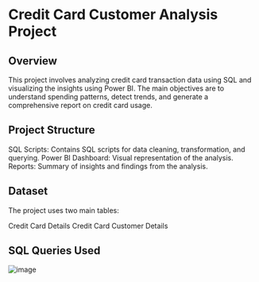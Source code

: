 # Credit Card Customer Analysis Project
## Overview
This project involves analyzing credit card transaction data using SQL and visualizing the insights using Power BI. The main objectives are to understand spending patterns, detect trends, and generate a comprehensive report on credit card usage.

## Project Structure
SQL Scripts: Contains SQL scripts for data cleaning, transformation, and querying.
Power BI Dashboard: Visual representation of the analysis.
Reports: Summary of insights and findings from the analysis.

## Dataset
The project uses two main tables:

Credit Card Details
Credit Card Customer Details

## SQL Queries Used
![image](https://github.com/Riku1014/Credit-Card-Analysis-Report-SQL/assets/151837914/232e610a-2775-4c64-b665-a2a12b77b419)

